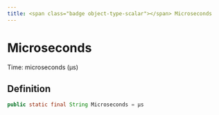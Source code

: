 ```yaml
---
title: <span class="badge object-type-scalar"></span> Microseconds
---
```

# <span class="badge object-type-scalar"></span> Microseconds

Time: microseconds (µs)

## Definition

```java
public static final String Microseconds = µs
```

